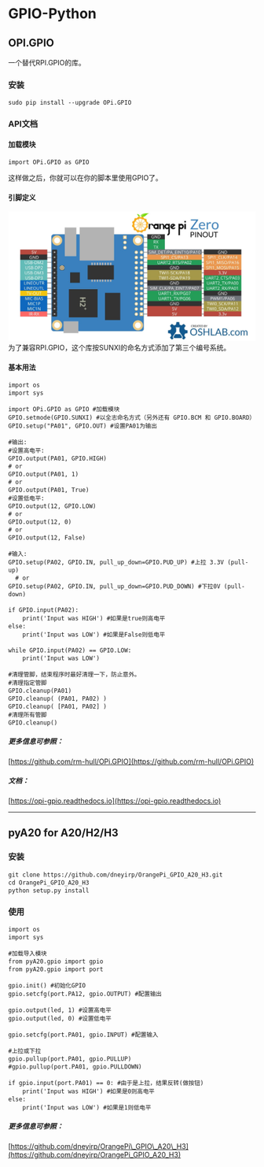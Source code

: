 # GPIO-Python

## OPI.GPIO

一个替代RPI.GPIO的库。

### 安装

```
sudo pip install --upgrade OPi.GPIO
```

### API文档

#### 加载模块

```
import OPi.GPIO as GPIO
```

这样做之后，你就可以在你的脚本里使用GPIO了。

#### 引脚定义

![](/assets/opiz-pins-26-0.jpg)为了兼容RPI.GPIO，这个库按SUNXI的命名方式添加了第三个编号系统。

#### 基本用法

```
import os
import sys

import OPi.GPIO as GPIO #加载模块
GPIO.setmode(GPIO.SUNXI) #以全志命名方式（另外还有 GPIO.BCM 和 GPIO.BOARD）
GPIO.setup("PA01", GPIO.OUT) #设置PA01为输出

#输出:
#设置高电平:
GPIO.output(PA01, GPIO.HIGH)
# or
GPIO.output(PA01, 1)
# or
GPIO.output(PA01, True)
#设置低电平:
GPIO.output(12, GPIO.LOW)
# or
GPIO.output(12, 0)
# or
GPIO.output(12, False)

#输入:
GPIO.setup(PA02, GPIO.IN, pull_up_down=GPIO.PUD_UP) #上拉 3.3V (pull-up)
  # or
GPIO.setup(PA02, GPIO.IN, pull_up_down=GPIO.PUD_DOWN) #下拉0V (pull-down)

if GPIO.input(PA02):
    print('Input was HIGH') #如果是true则高电平
else:
    print('Input was LOW') #如果是False则低电平

while GPIO.input(PA02) == GPIO.LOW:
    print('Input was LOW')

#清理管脚，结束程序时最好清理一下，防止意外。
#清理指定管脚
GPIO.cleanup(PA01)
GPIO.cleanup( (PA01, PA02) )
GPIO.cleanup( [PA01, PA02] )
#清理所有管脚
GPIO.cleanup()
```

##### 更多信息可参照：

[https://github.com/rm-hull/OPi.GPIO](https://github.com/rm-hull/OPi.GPIO)

##### 文档：

[https://opi-gpio.readthedocs.io](https://opi-gpio.readthedocs.io)

---

## pyA20 for A20/H2/H3

### 安装

```
git clone https://github.com/dneyirp/OrangePi_GPIO_A20_H3.git
cd OrangePi_GPIO_A20_H3
python setup.py install
```

### 使用

```
import os
import sys

#加载导入模块
from pyA20.gpio import gpio
from pyA20.gpio import port

gpio.init() #初始化GPIO
gpio.setcfg(port.PA12, gpio.OUTPUT) #配置输出

gpio.output(led, 1) #设置高电平
gpio.output(led, 0) #设置低电平

gpio.setcfg(port.PA01, gpio.INPUT) #配置输入

#上拉或下拉
gpio.pullup(port.PA01, gpio.PULLUP)
#gpio.pullup(port.PA01, gpio.PULLDOWN)

if gpio.input(port.PA01) == 0: #由于是上拉，结果反转(做按钮)
    print('Input was HIGH') #如果是0则高电平
else:
    print('Input was LOW') #如果是1则低电平
```

##### 更多信息可参照：

[https://github.com/dneyirp/OrangePi\_GPIO\_A20\_H3](https://github.com/dneyirp/OrangePi_GPIO_A20_H3)

